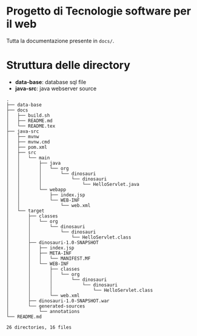 # Progetto di Tecnologie software per il web

Tutta la documentazione presente in `docs/`.

# Struttura delle directory

- **data-base**: database sql file
- **java-src**: java webserver source

```
.
├── data-base
├── docs
│   ├── build.sh
│   ├── README.md
│   └── README.tex
├── java-src
│   ├── mvnw
│   ├── mvnw.cmd
│   ├── pom.xml
│   ├── src
│   │   └── main
│   │       ├── java
│   │       │   └── org
│   │       │       └── dinosauri
│   │       │           └── dinosauri
│   │       │               └── HelloServlet.java
│   │       └── webapp
│   │           ├── index.jsp
│   │           └── WEB-INF
│   │               └── web.xml
│   └── target
│       ├── classes
│       │   └── org
│       │       └── dinosauri
│       │           └── dinosauri
│       │               └── HelloServlet.class
│       ├── dinosauri-1.0-SNAPSHOT
│       │   ├── index.jsp
│       │   ├── META-INF
│       │   │   └── MANIFEST.MF
│       │   └── WEB-INF
│       │       ├── classes
│       │       │   └── org
│       │       │       └── dinosauri
│       │       │           └── dinosauri
│       │       │               └── HelloServlet.class
│       │       └── web.xml
│       ├── dinosauri-1.0-SNAPSHOT.war
│       └── generated-sources
│           └── annotations
└── README.md

26 directories, 16 files
```